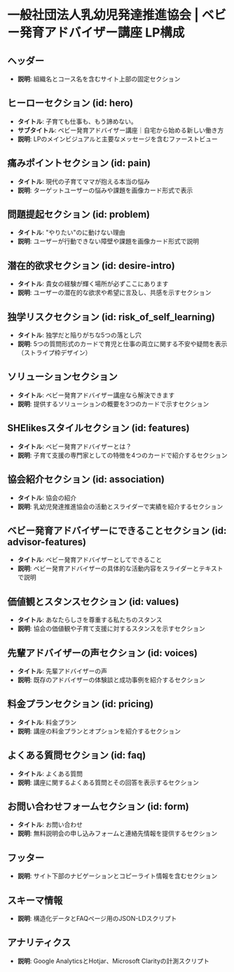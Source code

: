# 一般社団法人乳幼児発達推進協会 | ベビー発育アドバイザー講座 LP構成

## ヘッダー
- **説明**: 組織名とコース名を含むサイト上部の固定セクション

## ヒーローセクション (id: hero)
- **タイトル**: 子育ても仕事も、もう諦めない。
- **サブタイトル**: ベビー発育アドバイザー講座｜自宅から始める新しい働き方
- **説明**: LPのメインビジュアルと主要なメッセージを含むファーストビュー

## 痛みポイントセクション (id: pain)
- **タイトル**: 現代の子育てママが抱える本当の悩み
- **説明**: ターゲットユーザーの悩みや課題を画像カード形式で表示

## 問題提起セクション (id: problem)
- **タイトル**: "やりたい"のに動けない理由
- **説明**: ユーザーが行動できない障壁や課題を画像カード形式で説明

## 潜在的欲求セクション (id: desire-intro)
- **タイトル**: 貴女の経験が輝く場所が必ずここにあります
- **説明**: ユーザーの潜在的な欲求や希望に言及し、共感を示すセクション

## 独学リスクセクション (id: risk_of_self_learning)
- **タイトル**: 独学だと陥りがちな5つの落とし穴
- **説明**: 5つの質問形式のカードで育児と仕事の両立に関する不安や疑問を表示（ストライプ枠デザイン）

## ソリューションセクション
- **タイトル**: ベビー発育アドバイザー講座なら解決できます
- **説明**: 提供するソリューションの概要を3つのカードで示すセクション

## SHElikesスタイルセクション (id: features)
- **タイトル**: ベビー発育アドバイザーとは？
- **説明**: 子育て支援の専門家としての特徴を4つのカードで紹介するセクション

## 協会紹介セクション (id: association)
- **タイトル**: 協会の紹介
- **説明**: 乳幼児発達推進協会の活動とスライダーで実績を紹介するセクション

## ベビー発育アドバイザーにできることセクション (id: advisor-features)
- **タイトル**: ベビー発育アドバイザーとしてできること
- **説明**: ベビー発育アドバイザーの具体的な活動内容をスライダーとテキストで説明

## 価値観とスタンスセクション (id: values)
- **タイトル**: あなたらしさを尊重する私たちのスタンス
- **説明**: 協会の価値観や子育て支援に対するスタンスを示すセクション

## 先輩アドバイザーの声セクション (id: voices)
- **タイトル**: 先輩アドバイザーの声
- **説明**: 既存のアドバイザーの体験談と成功事例を紹介するセクション

## 料金プランセクション (id: pricing)
- **タイトル**: 料金プラン
- **説明**: 講座の料金プランとオプションを紹介するセクション

## よくある質問セクション (id: faq)
- **タイトル**: よくある質問
- **説明**: 講座に関するよくある質問とその回答を表示するセクション

## お問い合わせフォームセクション (id: form)
- **タイトル**: お問い合わせ
- **説明**: 無料説明会の申し込みフォームと連絡先情報を提供するセクション

## フッター
- **説明**: サイト下部のナビゲーションとコピーライト情報を含むセクション

## スキーマ情報
- **説明**: 構造化データとFAQページ用のJSON-LDスクリプト

## アナリティクス
- **説明**: Google AnalyticsとHotjar、Microsoft Clarityの計測スクリプト 
